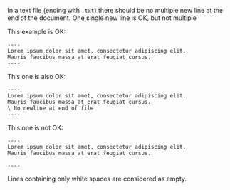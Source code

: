 In a text file (ending with `.txt`) there should be no multiple new line at the end of the document.
One single new line is OK, but not multiple

This example is OK:

    ----
    Lorem ipsum dolor sit amet, consectetur adipiscing elit.
    Mauris faucibus massa at erat feugiat cursus.
    ----

This one is also OK:

    ----
    Lorem ipsum dolor sit amet, consectetur adipiscing elit.
    Mauris faucibus massa at erat feugiat cursus.
    \ No newline at end of file
    ----

This one is not OK:

    ----
    Lorem ipsum dolor sit amet, consectetur adipiscing elit.
    Mauris faucibus massa at erat feugiat cursus.
    
    ----

Lines containing only white spaces are considered as empty.
